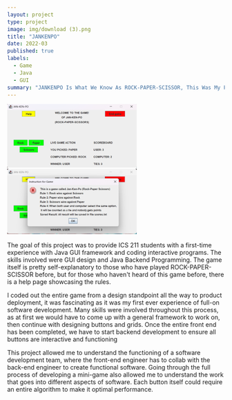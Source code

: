 ```yaml
---
layout: project
type: project
image: img/download (3).png
title: "JANKENPO"
date: 2022-03
published: true
labels:
  - Game
  - Java
  - GUI
summary: "JANKENPO Is What We Know As ROCK-PAPER-SCISSOR, This Was My First Ever Java GUI Program!"
---
```


<div class="text-center p-4">
  <img width="300px" src="../img/JANKENPO UI.png" class="img-thumbnail" >
  <img width="300px" src="../img/JANKENPO HELP PAGE.png" class="img-thumbnail" >
</div>

The goal of this project was to provide ICS 211 students with a first-time experience with Java GUI framework and coding interactive programs. The skills involved were GUI design and Java Backend Programming. The game itself is pretty self-explanatory to those who have played ROCK-PAPER-SCISSOR before, but for those who haven't heard of this game before, there is a help page showcasing the rules. 

I coded out the entire game from a design standpoint all the way to product deployment, it was fascinating as it was my first ever experience of full-on software development. Many skills were involved throughout this process, as at first we would have to come up with a general framework to work on, then continue with designing buttons and grids. Once the entire front end has been completed, we have to start backend development to ensure all buttons are interactive and functioning

This project allowed me to understand the functioning of a software development team, where the front-end engineer has to collab with the back-end engineer to create functional software. Going through the full process of developing a mini-game also allowed me to understand the work that goes into different aspects of software. Each button itself could require an entire algorithm to make it optimal performance. 
